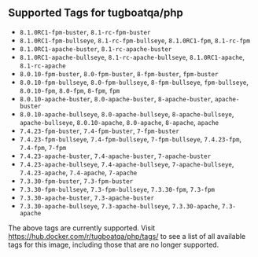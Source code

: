 ## Supported Tags for tugboatqa/php

* `8.1.0RC1-fpm-buster`, `8.1-rc-fpm-buster`
* `8.1.0RC1-fpm-bullseye`, `8.1-rc-fpm-bullseye`, `8.1.0RC1-fpm`, `8.1-rc-fpm`
* `8.1.0RC1-apache-buster`, `8.1-rc-apache-buster`
* `8.1.0RC1-apache-bullseye`, `8.1-rc-apache-bullseye`, `8.1.0RC1-apache`, `8.1-rc-apache`
* `8.0.10-fpm-buster`, `8.0-fpm-buster`, `8-fpm-buster`, `fpm-buster`
* `8.0.10-fpm-bullseye`, `8.0-fpm-bullseye`, `8-fpm-bullseye`, `fpm-bullseye`, `8.0.10-fpm`, `8.0-fpm`, `8-fpm`, `fpm`
* `8.0.10-apache-buster`, `8.0-apache-buster`, `8-apache-buster`, `apache-buster`
* `8.0.10-apache-bullseye`, `8.0-apache-bullseye`, `8-apache-bullseye`, `apache-bullseye`, `8.0.10-apache`, `8.0-apache`, `8-apache`, `apache`
* `7.4.23-fpm-buster`, `7.4-fpm-buster`, `7-fpm-buster`
* `7.4.23-fpm-bullseye`, `7.4-fpm-bullseye`, `7-fpm-bullseye`, `7.4.23-fpm`, `7.4-fpm`, `7-fpm`
* `7.4.23-apache-buster`, `7.4-apache-buster`, `7-apache-buster`
* `7.4.23-apache-bullseye`, `7.4-apache-bullseye`, `7-apache-bullseye`, `7.4.23-apache`, `7.4-apache`, `7-apache`
* `7.3.30-fpm-buster`, `7.3-fpm-buster`
* `7.3.30-fpm-bullseye`, `7.3-fpm-bullseye`, `7.3.30-fpm`, `7.3-fpm`
* `7.3.30-apache-buster`, `7.3-apache-buster`
* `7.3.30-apache-bullseye`, `7.3-apache-bullseye`, `7.3.30-apache`, `7.3-apache`

The above tags are currently supported. Visit https://hub.docker.com/r/tugboatqa/php/tags/ to see a list of all available tags for this image, including those that are no longer supported.
